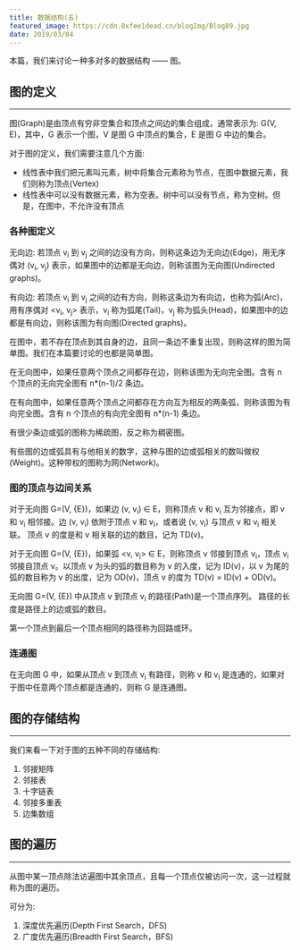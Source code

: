 ```yaml
---
title: 数据结构(五)
featured_image: https://cdn.0xfee1dead.cn/blogImg/Blog89.jpg
date: 2019/03/04
---
```


本篇，我们来讨论一种多对多的数据结构 —— 图。

## 图的定义
***  
图(Graph)是由顶点有穷非空集合和顶点之间边的集合组成，通常表示为: G(V, E)，其中，G 表示一个图，V 是图 G 中顶点的集合，E 是图 G 中边的集合。

对于图的定义，我们需要注意几个方面: 
- 线性表中我们把元素叫元素，树中将集合元素称为节点，在图中数据元素，我们则称为顶点(Vertex)
- 线性表中可以没有数据元素，称为空表。树中可以没有节点，称为空树。但是，在图中，不允许没有顶点

### 各种图定义
无向边: 若顶点 v<sub>i</sub> 到 v<sub>j</sub> 之间的边没有方向，则称这条边为无向边(Edge)，用无序偶对 (v<sub>i</sub>, v<sub>j</sub>) 表示，如果图中的边都是无向边，则称该图为无向图(Undirected graphs)。

有向边: 若顶点 v<sub>i</sub> 到 v<sub>j</sub> 之间的边有方向，则称这条边为有向边，也称为弧(Arc)，用有序偶对 &lt;v<sub>i</sub>, v<sub>j</sub>&gt; 表示，v<sub>i</sub> 称为弧尾(Tail)，v<sub>j</sub> 称为弧头(Head)，如果图中的边都是有向边，则称该图为有向图(Directed graphs)。

在图中，若不存在顶点到其自身的边，且同一条边不重复出现，则称这样的图为简单图。我们在本篇要讨论的也都是简单图。

在无向图中，如果任意两个顶点之间都存在边，则称该图为无向完全图。含有 n 个顶点的无向完全图有 n*(n-1)/2 条边。

在有向图中，如果任意两个顶点之间都存在方向互为相反的两条弧，则称该图为有向完全图。含有 n 个顶点的有向完全图有 n*(n-1) 条边。

有很少条边或弧的图称为稀疏图，反之称为稠密图。

有些图的边或弧具有与他相关的数字，这种与图的边或弧相关的数叫做权(Weight)。这种带权的图称为网(Network)。

### 图的顶点与边间关系
对于无向图 G=(V, {E})，如果边 (v, v<sub>i</sub>) ∈ E，则称顶点 v 和 v<sub>i</sub> 互为邻接点，即 v 和 v<sub>i</sub> 相邻接。边 (v, v<sub>i</sub>) 依附于顶点 v 和 v<sub>i</sub>，或者说 (v, v<sub>i</sub>) 与顶点 v 和 v<sub>i</sub> 相关联。
顶点 v 的度是和 v 相关联的边的数目，记为 TD(v)。

对于无向图 G=(V, {E})，如果弧 &lt;v, v<sub>i</sub>&gt; ∈ E，则称顶点 v 邻接到顶点 v<sub>i</sub>，顶点 v<sub>i</sub> 邻接自顶点 v。以顶点 v 为头的弧的数目称为 v 的入度，记为 ID(v)，以 v 为尾的弧的数目称为 v 的出度，记为 OD(v)，顶点 v 的度为 TD(v) = ID(v) + OD(v)。

无向图 G=(V, {E}) 中从顶点 v 到顶点 v<sub>i</sub> 的路径(Path)是一个顶点序列。
路径的长度是路径上的边或弧的数目。

第一个顶点到最后一个顶点相同的路径称为回路或环。

### 连通图
在无向图 G 中，如果从顶点 v 到顶点 v<sub>i</sub> 有路径，则称 v 和 v<sub>i</sub> 是连通的，如果对于图中任意两个顶点都是连通的，则称 G 是连通图。

## 图的存储结构
***  
我们来看一下对于图的五种不同的存储结构: 
1. 邻接矩阵
2. 邻接表
3. 十字链表
4. 邻接多重表
5. 边集数组

## 图的遍历
***  
从图中某一顶点除法访遍图中其余顶点，且每一个顶点仅被访问一次，这一过程就称为图的遍历。

可分为: 
1. 深度优先遍历(Depth First Search，DFS)
2. 广度优先遍历(Breadth First Search，BFS)
